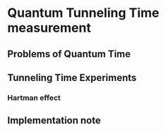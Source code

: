 # Quantum Tunneling Time measurement


## Problems of Quantum Time


## Tunneling Time Experiments

### Hartman effect


### 



## Implementation note